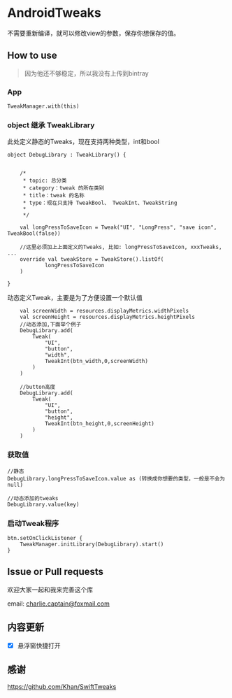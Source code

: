 # AndroidTweaks
不需要重新编译，就可以修改view的参数，保存你想保存的值。

## How to use

>因为他还不够稳定，所以我没有上传到bintray


### App

```
TweakManager.with(this)
```

### object 继承 TweakLibrary

此处定义静态的Tweaks，现在支持两种类型，int和bool
```
object DebugLibrary : TweakLibrary() {


    /*
     * topic: 总分类
     * category：tweak 的所在类别
     * title：tweak 的名称
     * type：现在只支持 TweakBool、 TweakInt、TweakString
     *
     */

    val longPressToSaveIcon = Tweak("UI", "LongPress", "save icon", TweakBool(false))

    //这里必须加上上面定义的Tweaks, 比如: longPressToSaveIcon, xxxTweaks, ...
    override val tweakStore = TweakStore().listOf(
            longPressToSaveIcon
    )

}
```

动态定义Tweak，主要是为了方便设置一个默认值

```
    val screenWidth = resources.displayMetrics.widthPixels
    val screenHeight = resources.displayMetrics.heightPixels
    //动态添加,下面举个例子
    DebugLibrary.add(
        Tweak(
            "UI",
            "button",
            "width",
            TweakInt(btn_width,0,screenWidth)
        )
    )

    //button高度
    DebugLibrary.add(
        Tweak(
            "UI",
            "button",
            "height",
            TweakInt(btn_height,0,screenHeight)
        )
    )
```

### 获取值
```
//静态
DebugLibrary.longPressToSaveIcon.value as (转换成你想要的类型，一般是不会为null)

//动态添加的tweaks
DebugLibrary.value(key)
```
### 启动Tweak程序
```
btn.setOnClickListener {
    TweakManager.initLibrary(DebugLibrary).start()
}
```

## Issue or Pull requests
欢迎大家一起和我来完善这个库

email: charlie.captain@foxmail.com

## 内容更新
- [x] 悬浮窗快捷打开

## 感谢
https://github.com/Khan/SwiftTweaks
